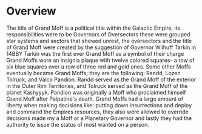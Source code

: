 # Overview

The title of Grand Moff is a political title within the Galactic Empire, its responsibilities were to be Governors of Oversectors these were grouped star systems and sectors that showed unrest, the oversectors and the title of Grand Moff were created by the suggestion of Governor Wilhuff Tarkin in 14BBY Tarkin was the first ever Grand Moff as a symbol of their charge Grand Moffs wore an insignia plaque with twelve colored squares- a row of six blue squares over a row of three red and gold ones.
Some other Moffs eventually became Grand Moffs; they are the following: Randd, Lozen Tolruck, and Valco Pandion.
Randd served as the Grand Moff of the exterior in the Outer Rim Territories, and Tolruck served as the Grand Moff of the planet Kashyyyk.
Pandion was originally a Moff who proclaimed himself Grand Moff after Palpatine's death.
Grand Moffs had a large amount of liberty when making decisions like: putting down insurrections and deploy and command the Empires resources, they also were allowed to override decisions made my a Moff or a Planetary Governor
and lastly they had the authority to issue the status of most wanted on a person.
